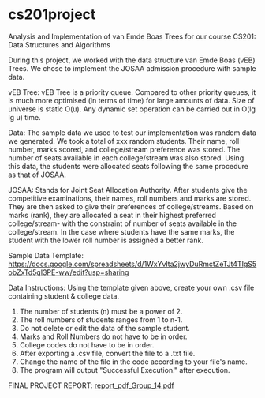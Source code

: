 # cs201project
Analysis and Implementation of van Emde Boas Trees for our course CS201: Data Structures and Algorithms

During this project, we worked with the data structure van Emde Boas (vEB) Trees. We chose to implement the JOSAA admission procedure with sample data.

vEB Tree: vEB Tree is a priority queue. Compared to other priority queues, it is much more optimised (in terms of time) for large amounts of data. Size of universe is static O(u). Any dynamic set operation can be carried out in O(lg lg u) time.

Data: The sample data we used to test our implementation was random data we generated. We took a total of xxx random students. Their name, roll number, marks scored, and college/stream preference was stored. The number of seats available in each college/stream was also stored. Using this data, the students were allocated seats following the same procedure as that of JOSAA. 

JOSAA: Stands for Joint Seat Allocation Authority. After students give the competitive examinations, their names, roll numbers and marks are stored. They are then asked to give their preferences of college/streams. Based on marks (rank), they are allocated a seat in their highest preferred college/stream- with the constraint of number of seats available in the college/stream. In the case where students have the same marks, the student with the lower roll number is assigned a better rank.

Sample Data Template: https://docs.google.com/spreadsheets/d/1WxYvlta2jwyDuRmctZeTJt4TIgS5obZxTd5qI3PE-ww/edit?usp=sharing

Data Instructions: Using the template given above, create your own .csv file containing student & college data.

1. The number of students (n) must be a power of 2.
2. The roll numbers of students ranges from 1 to n-1.
3. Do not delete or edit the data of the sample student.
4. Marks and Roll Numbers do not have to be in order.
5. College codes do not have to be in order.
6. After exporting a .csv file, convert the file to a .txt file.
7. Change the name of the file in the code according to your file's name.
8. The program will output "Successful Execution." after execution.


FINAL PROJECT REPORT:
[report_pdf_Group_14.pdf](https://github.com/n1ti/cs201project/files/9994674/report_pdf_Group_14.pdf)
